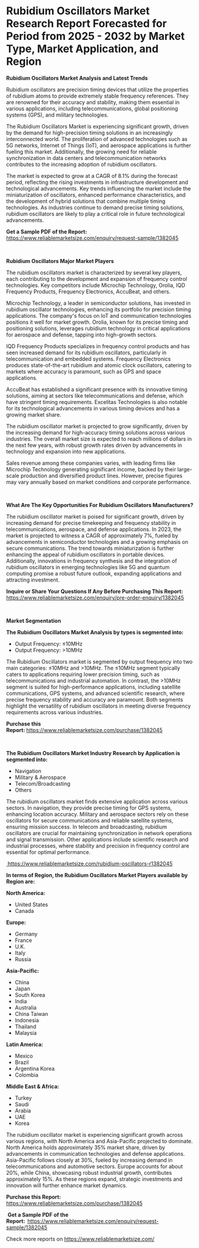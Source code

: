 <p><h1>Rubidium Oscillators Market Research Report Forecasted for Period from 2025 -  2032 by Market Type, Market Application, and Region</h1></p><p><strong>Rubidium Oscillators Market Analysis and Latest Trends</strong></p>
<p><p>Rubidium oscillators are precision timing devices that utilize the properties of rubidium atoms to provide extremely stable frequency references. They are renowned for their accuracy and stability, making them essential in various applications, including telecommunications, global positioning systems (GPS), and military technologies. </p><p>The Rubidium Oscillators Market is experiencing significant growth, driven by the demand for high-precision timing solutions in an increasingly interconnected world. The proliferation of advanced technologies such as 5G networks, Internet of Things (IoT), and aerospace applications is further fueling this market. Additionally, the growing need for reliable synchronization in data centers and telecommunication networks contributes to the increasing adoption of rubidium oscillators.</p><p>The market is expected to grow at a CAGR of 8.1% during the forecast period, reflecting the rising investments in infrastructure development and technological advancements. Key trends influencing the market include the miniaturization of oscillators, enhanced performance characteristics, and the development of hybrid solutions that combine multiple timing technologies. As industries continue to demand precise timing solutions, rubidium oscillators are likely to play a critical role in future technological advancements.</p></p>
<p><strong>Get a Sample PDF of the Report:&nbsp;</strong> <a href="https://www.reliablemarketsize.com/enquiry/request-sample/1382045?utm_campaign=3563&utm_medium=2&utm_source=Github&utm_content=ia&utm_term=06042025&utm_id=rubidium-oscillators">https://www.reliablemarketsize.com/enquiry/request-sample/1382045</a></p>
<p>&nbsp;</p>
<p><strong>Rubidium Oscillators Major Market Players</strong></p>
<p><p>The rubidium oscillators market is characterized by several key players, each contributing to the development and expansion of frequency control technologies. Key competitors include Microchip Technology, Orolia, IQD Frequency Products, Frequency Electronics, AccuBeat, and others. </p><p>Microchip Technology, a leader in semiconductor solutions, has invested in rubidium oscillator technologies, enhancing its portfolio for precision timing applications. The company's focus on IoT and communication technologies positions it well for market growth. Orolia, known for its precise timing and positioning solutions, leverages rubidium technology in critical applications for aerospace and defense, tapping into high-growth sectors.</p><p>IQD Frequency Products specializes in frequency control products and has seen increased demand for its rubidium oscillators, particularly in telecommunication and embedded systems. Frequency Electronics produces state-of-the-art rubidium and atomic clock oscillators, catering to markets where accuracy is paramount, such as GPS and space applications.</p><p>AccuBeat has established a significant presence with its innovative timing solutions, aiming at sectors like telecommunications and defense, which have stringent timing requirements. Excelitas Technologies is also notable for its technological advancements in various timing devices and has a growing market share.</p><p>The rubidium oscillator market is projected to grow significantly, driven by the increasing demand for high-accuracy timing solutions across various industries. The overall market size is expected to reach millions of dollars in the next few years, with robust growth rates driven by advancements in technology and expansion into new applications.</p><p>Sales revenue among these companies varies, with leading firms like Microchip Technology generating significant income, backed by their large-scale production and diversified product lines. However, precise figures may vary annually based on market conditions and corporate performance.</p></p>
<p>&nbsp;</p>
<p><strong>What Are The Key Opportunities For Rubidium Oscillators Manufacturers?</strong></p>
<p><p>The rubidium oscillator market is poised for significant growth, driven by increasing demand for precise timekeeping and frequency stability in telecommunications, aerospace, and defense applications. In 2023, the market is projected to witness a CAGR of approximately 7%, fueled by advancements in semiconductor technologies and a growing emphasis on secure communications. The trend towards miniaturization is further enhancing the appeal of rubidium oscillators in portable devices. Additionally, innovations in frequency synthesis and the integration of rubidium oscillators in emerging technologies like 5G and quantum computing promise a robust future outlook, expanding applications and attracting investment.</p></p>
<p><strong>Inquire or Share Your Questions If Any Before Purchasing This Report:</strong> <a href="https://www.reliablemarketsize.com/enquiry/pre-order-enquiry/1382045?utm_campaign=3563&utm_medium=2&utm_source=Github&utm_content=ia&utm_term=06042025&utm_id=rubidium-oscillators">https://www.reliablemarketsize.com/enquiry/pre-order-enquiry/1382045</a></p>
<p>&nbsp;</p>
<p><strong>Market Segmentation</strong></p>
<p><strong>The Rubidium Oscillators Market Analysis by types is segmented into:</strong></p>
<p><ul><li>Output Frequency: ≤10MHz</li><li>Output Frequency: >10MHz</li></ul></p>
<p><p>The Rubidium Oscillators market is segmented by output frequency into two main categories: ≤10MHz and >10MHz. The ≤10MHz segment typically caters to applications requiring lower precision timing, such as telecommunications and industrial automation. In contrast, the >10MHz segment is suited for high-performance applications, including satellite communications, GPS systems, and advanced scientific research, where precise frequency stability and accuracy are paramount. Both segments highlight the versatility of rubidium oscillators in meeting diverse frequency requirements across various industries.</p></p>
<p><strong>Purchase this Report:&nbsp;</strong><a href="https://www.reliablemarketsize.com/purchase/1382045?utm_campaign=3563&utm_medium=2&utm_source=Github&utm_content=ia&utm_term=06042025&utm_id=rubidium-oscillators">https://www.reliablemarketsize.com/purchase/1382045</a></p>
<p>&nbsp;</p>
<p><strong>The Rubidium Oscillators Market Industry Research by Application is segmented into:</strong></p>
<p><ul><li>Navigation</li><li>Military & Aerospace</li><li>Telecom/Broadcasting</li><li>Others</li></ul></p>
<p><p>The rubidium oscillators market finds extensive application across various sectors. In navigation, they provide precise timing for GPS systems, enhancing location accuracy. Military and aerospace sectors rely on these oscillators for secure communications and reliable satellite systems, ensuring mission success. In telecom and broadcasting, rubidium oscillators are crucial for maintaining synchronization in network operations and signal transmission. Other applications include scientific research and industrial processes, where stability and precision in frequency control are essential for optimal performance.</p></p>
<p><a href="https://www.reliablemarketsize.com/rubidium-oscillators-r1382045?utm_campaign=3563&utm_medium=2&utm_source=Github&utm_content=ia&utm_term=06042025&utm_id=rubidium-oscillators">&nbsp;https://www.reliablemarketsize.com/rubidium-oscillators-r1382045</a></p>
<p><strong>In terms of Region, the Rubidium Oscillators Market Players available by Region are:</strong></p>
<p>
    <p> <strong> North America: </strong>
        <ul>
            <li>United States</li>
            <li>Canada</li>
        </ul>
        </p> 
    <p> <strong> Europe: </strong>
        <ul>
            <li>Germany</li>
            <li>France</li>
            <li>U.K.</li>
            <li>Italy</li>
            <li>Russia</li>
        </ul>
        </p> 
    <p> <strong> Asia-Pacific: </strong>
        <ul>
            <li>China</li>
            <li>Japan</li>
            <li>South Korea</li>
            <li>India</li>
            <li>Australia</li>
            <li>China Taiwan</li>
            <li>Indonesia</li>
            <li>Thailand</li>
            <li>Malaysia</li>
        </ul>
        </p> 
    <p> <strong> Latin America: </strong>
        <ul>
            <li>Mexico</li>
            <li>Brazil</li>
            <li>Argentina Korea</li>
            <li>Colombia</li>
        </ul>
        </p> 
    <p> <strong> Middle East & Africa: </strong>
        <ul>
            <li>Turkey</li>
            <li>Saudi</li>
            <li>Arabia</li>
            <li>UAE</li>
            <li>Korea</li>
        </ul>
    </p>
    </p>
<p><p>The rubidium oscillator market is experiencing significant growth across various regions, with North America and Asia-Pacific projected to dominate. North America holds approximately 35% market share, driven by advancements in communication technologies and defense applications. Asia-Pacific follows closely at 30%, fueled by increasing demand in telecommunications and automotive sectors. Europe accounts for about 20%, while China, showcasing robust industrial growth, contributes approximately 15%. As these regions expand, strategic investments and innovation will further enhance market dynamics.</p></p>
<p><strong>Purchase this Report: </strong><a href="https://www.reliablemarketsize.com/purchase/1382045?utm_campaign=3563&utm_medium=2&utm_source=Github&utm_content=ia&utm_term=06042025&utm_id=rubidium-oscillators">https://www.reliablemarketsize.com/purchase/1382045</a></p>
<p>&nbsp;<strong>Get a Sample PDF of the Report:&nbsp;&nbsp;</strong><a href="https://www.reliablemarketsize.com/enquiry/request-sample/1382045?utm_campaign=3563&utm_medium=2&utm_source=Github&utm_content=ia&utm_term=06042025&utm_id=rubidium-oscillators">https://www.reliablemarketsize.com/enquiry/request-sample/1382045</a></p>
<p><strong></strong></p>
<p>Check more reports on <a href="https://www.reliablemarketsize.com/?utm_campaign=3563&utm_medium=2&utm_source=Github&utm_content=ia&utm_term=06042025&utm_id=rubidium-oscillators">https://www.reliablemarketsize.com/</a></p>